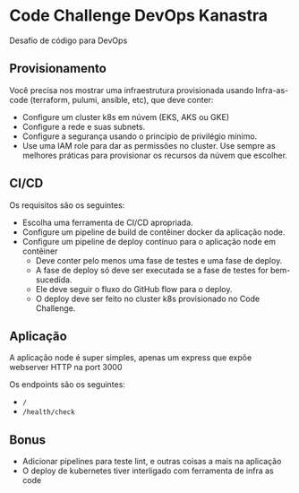 # Code Challenge DevOps Kanastra

Desafio de código para DevOps

## Provisionamento

Você precisa nos mostrar uma infraestrutura provisionada usando Infra-as-code (terraform, pulumi, ansible, etc),
que deve conter:
* Configure um cluster k8s em núvem (EKS, AKS ou GKE)
* Configure a rede e suas subnets.
* Configure a segurança usando o princípio de privilégio mínimo.
* Use uma IAM role para dar as permissões no cluster.
  Use sempre as melhores práticas para provisionar os recursos da núvem que escolher.

## CI/CD
Os requisitos são os seguintes:
* Escolha uma ferramenta de CI/CD apropriada.
* Configure um pipeline de build de contêiner docker da aplicação node.
* Configure um pipeline de deploy contínuo para o aplicação node em contêiner
    * Deve conter pelo menos uma fase de testes e uma fase de deploy.
    * A fase de deploy só deve ser executada se a fase de testes for bem-sucedida.
    * Ele deve seguir o fluxo do GitHub flow para o deploy.
    * O deploy deve ser feito no cluster k8s provisionado no Code Challenge.


## Aplicação

A aplicação node é super simples, apenas um express que expõe webserver HTTP na port 3000

Os endpoints são os seguintes:
- `/`
- `/health/check`

## Bonus

- Adicionar pipelines para teste lint, e outras coisas a mais na aplicação
- O deploy de kubernetes tiver interligado com ferramenta de infra as code

